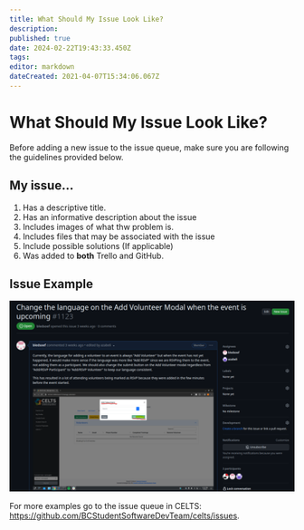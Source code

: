 ```yaml
---
title: What Should My Issue Look Like?
description: 
published: true
date: 2024-02-22T19:43:33.450Z
tags: 
editor: markdown
dateCreated: 2021-04-07T15:34:06.067Z
---
```


# What Should My Issue Look Like?
Before adding a new issue to the issue queue, make sure you are following the guidelines provided below. 

## My issue...

1. Has a descriptive title.
2. Has an informative description about the issue
3. Includes images of what thw problem is.
4. Includes files that may be associated with the issue
5. Include possible solutions (If applicable)
6. Was added to **both** Trello and GitHub.


## Issue Example

![issue_example.png](/issue_example.png)

For more examples go to the issue queue in CELTS: https://github.com/BCStudentSoftwareDevTeam/celts/issues. 

